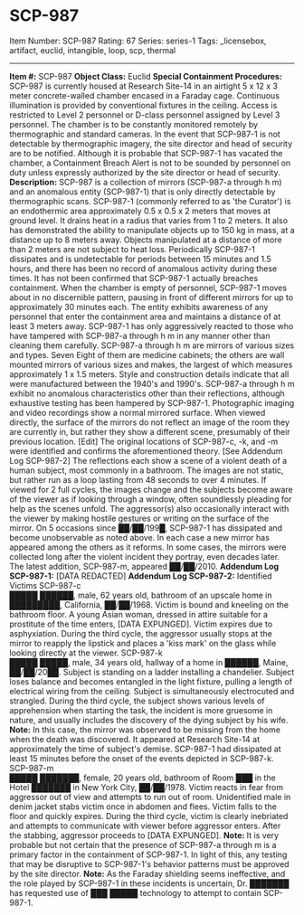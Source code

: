 # SCP-987
Item Number: SCP-987
Rating: 67
Series: series-1
Tags: _licensebox, artifact, euclid, intangible, loop, scp, thermal

---

**Item #:** SCP-987
**Object Class:** Euclid
**Special Containment Procedures:** SCP-987 is currently housed at Research Site-14 in an airtight 5 x 12 x 3 meter concrete-walled chamber encased in a Faraday cage. Continuous illumination is provided by conventional fixtures in the ceiling. Access is restricted to Level 2 personnel or D-class personnel assigned by Level 3 personnel. The chamber is to be constantly monitored remotely by thermographic and standard cameras. In the event that SCP-987-1 is not detectable by thermographic imagery, the site director and head of security are to be notified. Although it is probable that SCP-987-1 has vacated the chamber, a Containment Breach Alert is not to be sounded by personnel on duty unless expressly authorized by the site director or head of security.
**Description:** SCP-987 is a collection of mirrors (SCP-987-a through h m) and an anomalous entity (SCP-987-1) that is only directly detectable by thermographic scans.
SCP-987-1 (commonly referred to as 'the Curator') is an endothermic area approximately 0.5 x 0.5 x 2 meters that moves at ground level. It drains heat in a radius that varies from 1 to 2 meters. It also has demonstrated the ability to manipulate objects up to 150 kg in mass, at a distance up to 8 meters away. Objects manipulated at a distance of more than 2 meters are not subject to heat loss. Periodically SCP-987-1 dissipates and is undetectable for periods between 15 minutes and 1.5 hours, and there has been no record of anomalous activity during these times. It has not been confirmed that SCP-987-1 actually breaches containment. When the chamber is empty of personnel, SCP-987-1 moves about in no discernible pattern, pausing in front of different mirrors for up to approximately 30 minutes each. The entity exhibits awareness of any personnel that enter the containment area and maintains a distance of at least 3 meters away. SCP-987-1 has only aggressively reacted to those who have tampered with SCP-987-a through h m in any manner other than cleaning them carefully.
SCP-987-a through h m are mirrors of various sizes and types. Seven Eight of them are medicine cabinets; the others are wall mounted mirrors of various sizes and makes, the largest of which measures approximately 1 x 1.5 meters. Style and construction details indicate that all were manufactured between the 1940's and 1990's. SCP-987-a through h m exhibit no anomalous characteristics other than their reflections, although exhaustive testing has been hampered by SCP-987-1. Photographic imaging and video recordings show a normal mirrored surface. When viewed directly, the surface of the mirrors do not reflect an image of the room they are currently in, but rather they show a different scene, presumably of their previous location. [Edit] The original locations of SCP-987-c, -k, and -m were identified and confirms the aforementioned theory. [See Addendum Log SCP-987-2] The reflections each show a scene of a violent death of a human subject, most commonly in a bathroom. The images are not static, but rather run as a loop lasting from 48 seconds to over 4 minutes. If viewed for 2 full cycles, the images change and the subjects become aware of the viewer as if looking through a window, often soundlessly pleading for help as the scenes unfold. The aggressor(s) also occasionally interact with the viewer by making hostile gestures or writing on the surface of the mirror.
On 5 occasions since ██/██/199█, SCP-987-1 has dissipated and become unobservable as noted above. In each case a new mirror has appeared among the others as it reforms. In some cases, the mirrors were collected long after the violent incident they portray, even decades later. The latest addition, SCP-987-m, appeared ██/██/2010.
**Addendum Log SCP-987-1:** [DATA REDACTED]
**Addendum Log SCP-987-2:** Identified Victims
SCP-987-c  
█████ ██████, male, 62 years old, bathroom of an upscale home in █████████, California, ██/██/1968. Victim is bound and kneeling on the bathroom floor. A young Asian woman, dressed in attire suitable for a prostitute of the time enters, [DATA EXPUNGED]. Victim expires due to asphyxiation. During the third cycle, the aggressor usually stops at the mirror to reapply the lipstick and places a 'kiss mark' on the glass while looking directly at the viewer.
SCP-987-k  
█████ █████, male, 34 years old, hallway of a home in ██████, Maine, ██/██/20██. Subject is standing on a ladder installing a chandelier. Subject loses balance and becomes entangled in the light fixture, pulling a length of electrical wiring from the ceiling. Subject is simultaneously electrocuted and strangled. During the third cycle, the subject shows various levels of apprehension when starting the task, the incident is more gruesome in nature, and usually includes the discovery of the dying subject by his wife.
**Note:** In this case, the mirror was observed to be missing from the home when the death was discovered. It appeared at Research Site-14 at approximately the time of subject's demise. SCP-987-1 had dissipated at least 15 minutes before the onset of the events depicted in SCP-987-k.
SCP-987-m  
█████ ███████, female, 20 years old, bathroom of Room ███ in the Hotel ███████ in New York City, ██/██/1978. Victim reacts in fear from aggressor out of view and attempts to run out of room. Unidentified male in denim jacket stabs victim once in abdomen and flees. Victim falls to the floor and quickly expires. During the third cycle, victim is clearly inebriated and attempts to communicate with viewer before aggressor enters. After the stabbing, aggressor proceeds to [DATA EXPUNGED].
**Note:** It is very probable but not certain that the presence of SCP-987-a through m is a primary factor in the containment of SCP-987-1. In light of this, any testing that may be disruptive to SCP-987-1's behavior patterns must be approved by the site director.
**Note:** As the Faraday shielding seems ineffective, and the role played by SCP-987-1 in these incidents is uncertain, Dr. ███████ has requested use of ███ █████ technology to attempt to contain SCP-987-1.
